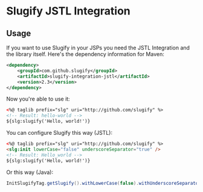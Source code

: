 Slugify JSTL Integration
========================

Usage
-----
If you want to use Slugify in your JSPs you need the JSTL Integration and the library itself.
Here's the dependency information for Maven:

```xml
<dependency>
	<groupId>com.github.slugify</groupId>
	<artifactId>slugify-integration-jstl</artifactId>
	<version>2.3</version>
</dependency>
```

Now you're able to use it:

```html
<%@ taglib prefix="slg" uri="http://github.com/slugify" %>
<!-- Result: hello-world -->
${slg:slugify('Hello, world!')}
```

You can configure Slugify this way (JSTL):

```html
<%@ taglib prefix="slg" uri="http://github.com/slugify" %>
<slg:init lowerCase="false" underscoreSeparator="true" />
<!-- Result: Hello_world -->
${slg:slugify('Hello, world!')}
```

Or this way (Java):

```java
InitSlugifyTag.getSlugify().withLowerCase(false).withUnderscoreSeparator(true);
```
